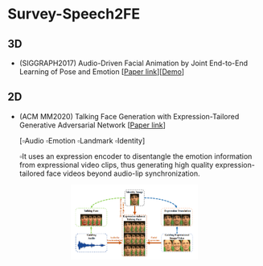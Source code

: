 # Survey-Speech2FE

## 3D

- (SIGGRAPH2017) Audio-Driven Facial Animation by Joint End-to-End Learning of Pose
and Emotion [[Paper link](https://dl.acm.org/doi/abs/10.1145/3394171.3413844)][[Demo](https://www.youtube.com/watch?v=lDzrfdpGqw4)]


## 2D

- (ACM MM2020) Talking Face Generation with Expression-Tailored Generative
Adversarial Network [[Paper link](https://dl.acm.org/doi/abs/10.1145/3394171.3413844)] 

  [:white_small_square:Audio :white_small_square:Emotion :white_small_square:Landmark :white_small_square:Identity]

  :white_small_square:It uses an expression encoder to disentangle the emotion information from expressional video clips, thus generating high quality expression-tailored face videos beyond audio-lip
synchronization.

<p align="center"><img width="50%" src="imgs/ET-GAN.png"/></p>